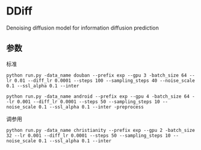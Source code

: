 # DDiff
Denoising diffusion model for information diffusion prediction

## 参数
标准
```shell
python run.py -data_name douban --prefix exp --gpu 3 -batch_size 64 --lr 0.01 --diff_lr 0.0001 --steps 100 --sampling_steps 40 --noise_scale 0.1 --ssl_alpha 0.1 --inter

python run.py -data_name android --prefix exp --gpu 4 -batch_size 64 --lr 0.001 --diff_lr 0.0001 --steps 50 --sampling_steps 10 --noise_scale 0.1 --ssl_alpha 0.1 --inter -preprocess
```
调参用


```shell
python run.py -data_name christianity --prefix exp --gpu 2 -batch_size 32 --lr 0.001 --diff_lr 0.0001 --steps 50 --sampling_steps 10 --noise_scale 0.1 --ssl_alpha 0.1 --inter 
```